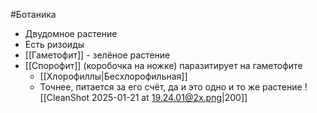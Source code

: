 #Ботаника 
- Двудомное растение
- Есть ризоиды
- [[Гаметофит]] - зелёное растение 
- [[Спорофит]] (коробочка на ножке) паразитирует на гаметофите
	- [[Хлорофиллы|Бесхлорофильная]]
	- Точнее, питается за его счёт, да и это одно и то же растение
![[CleanShot 2025-01-21 at 19.24.01@2x.png|200]]